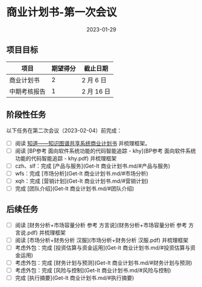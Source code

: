 # 商业计划书-第一次会议

<div align="center">2023-01-29</div>

## 项目目标

| 项目         | 期望得分 | 截止日期   |
| ------------ | -------- | ---------- |
| 商业计划书   | 2        | 2 月 6 日  |
| 中期考核报告 | 1        | 2 月 16 日 |

## 阶段性任务

以下任务在第二次会议（2023-02-04）前完成：

- [ ] 阅读 [知道——知识图谱共享系统商业计划书](知道——知识图谱共享系统商业计划书.pdf) 并梳理框架。
- [ ] 阅读 [BP参考 面向软件系统功能的代码智能追踪 - khy](BP参考 面向软件系统功能的代码智能追踪 - khy.pdf) 并梳理框架
- [ ] czh、slf：完成 [产品与服务](Get-It 商业计划书.md/#产品与服务)
- [ ] wfs：完成 [市场分析](Get-It 商业计划书.md/#市场分析)
- [ ] xqh：完成 [营销计划](Get-It 商业计划书.md/#营销计划)
- [ ] 完成 [团队介绍](Get-It 商业计划书.md/#团队介绍)

## 后续任务

- [ ] 阅读 [财务分析+市场容量分析 参考 方言说](财务分析+市场容量分析 参考 方言说.pdf) 并梳理框架
- [ ] 阅读 [市场分析+财务分析 汉服](市场分析+财务分析 汉服.pdf) 并梳理框架
- [ ] 考虑外包：完成 [投资估算与资金运用](Get-It 商业计划书.md/#投资估算与资金运用)
- [ ] 考虑外包：完成 [财务计划与预测](Get-It 商业计划书.md/#财务计划与预测)
- [ ] 考虑外包：完成 [风险与控制](Get-It 商业计划书.md/#风险与控制)
- [ ] 完成 [执行摘要](Get-It 商业计划书.md/#执行摘要)